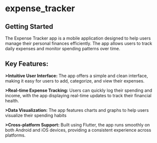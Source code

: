 # expense_tracker

## Getting Started

The Expense Tracker app is a mobile application designed to help users manage their personal finances efficiently. The app allows users to track daily expenses and monitor spending patterns over time.

## Key Features:
<p><b>>Intuitive User Interface:</b> The app offers a simple and clean interface, making it easy for users to add, categorize, and view their expenses.</p>
<p><b>>Real-time Expense Tracking:</b> Users can quickly log their spending and income, with the app displaying real-time updates to track their financial health.</p>
<p><b>>Data Visualization:</b> The app features charts and graphs to help users visualize their spending habits </p>
<p><b>>Cross-platform Support:</b> Built using Flutter, the app runs smoothly on both Android and iOS devices, providing a consistent experience across platforms.</p>

